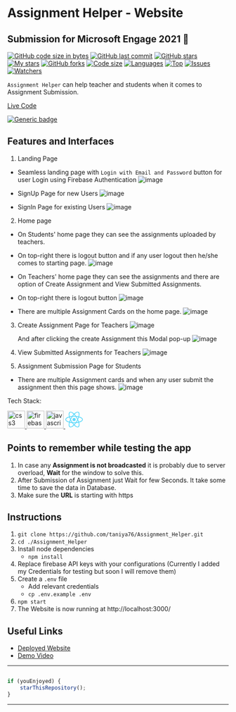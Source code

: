 # Assignment Helper - Website
## Submission for Microsoft Engage 2021 🌟

[![GitHub code size in bytes](https://img.shields.io/github/languages/code-size/taniya76/Assignment_Helper?logo=github&style=for-the-badge)](https://github.com/taniya76/) 
[![GitHub last commit](https://img.shields.io/github/last-commit/taniya76/Assignment_Helper?style=for-the-badge&logo=git)](https://github.com/taniya76/) 
[![GitHub stars](https://img.shields.io/github/stars/taniya76/Assignment_Helper?style=for-the-badge)](https://github.com/taniya76/Assignment_Helper/stargazers) 
[![My stars](https://img.shields.io/github/stars/taniya76?affiliations=OWNER%2CCOLLABORATOR&style=for-the-badge&label=My%20stars)](https://github.com/taniya76/Assignment_Helper/stargazers) 
[![GitHub forks](https://img.shields.io/github/forks/taniya76/Assignment_Helper?style=for-the-badge&logo=git)](https://github.com/taniya76/Assignment_Helper/network)
[![Code size](https://img.shields.io/github/languages/code-size/taniya76/Assignment_Helper?style=for-the-badge)](https://github.com/taniya76/Assignment_Helper)
[![Languages](https://img.shields.io/github/languages/count/taniya76/Assignment_Helper?style=for-the-badge)](https://github.com/taniya76/Assignment_Helper)
[![Top](https://img.shields.io/github/languages/top/taniya76/Assignment_Helper?style=for-the-badge&label=Top%20Languages)](https://github.com/taniya76/Assignment_Helper)
[![Issues](https://img.shields.io/github/issues/taniya76/Assignment_Helper?style=for-the-badge&label=Issues)](https://github.com/taniya76/Assignment_Helper)
[![Watchers](	https://img.shields.io/github/watchers/taniya76/Assignment_Helper?label=Watch&style=for-the-badge)](https://github.com/taniya76/Assignment_Helper) 

`Assignment Helper` can help teacher and students 
when it comes to Assignment Submission.

<p align="center">
<a href="https://classroom2-72408.web.app/">
  <p>Live Code</p>
</a>
</p>

[![Generic badge](https://img.shields.io/badge/view-demo-blue?style=for-the-badge&label=View%20Demo%20Video)](https://www.youtube.com/watch?v=4Dgj6eOFkq4) 


## Features and Interfaces

1. Landing Page
  - Seamless landing page with `Login with Email and Password` button for user Login using Firebase Authentication 
    ![image](https://github.com/taniya76/Assignment_Helper/blob/master/screenshots/Screenshot%20(11).jpg)
  
  - SignUp Page for new Users
    ![image](https://github.com/taniya76/Assignment_Helper/blob/master/screenshots/Screenshot%20(22).png)
  
  - SignIn Page for existing Users
    ![image](https://github.com/taniya76/Assignment_Helper/blob/master/screenshots/Screenshot%20(13).jpg)
    
 2. Home page 
  - On Students' home page they can see the assignments uploaded by teachers.
  - On top-right there is logout button and if any user logout then he/she comes to starting page.
    ![image](https://github.com/taniya76/Assignment_Helper/blob/master/screenshots/Screenshot%20(20).jpg)
    
  - On Teachers' home page they can see the assignments and there are option of Create Assignment and View Submitted Assignments.
  - On top-right there is logout button
    ![image](https://github.com/taniya76/Assignment_Helper/blob/master/screenshots/Screenshot%20(15).jpg)
    
  - There are multiple Assignment Cards on the home page.
    ![image](https://github.com/taniya76/Assignment_Helper/blob/master/screenshots/Screenshot%20(19).jpg)

3. Create Assignment Page for Teachers
   ![image](https://github.com/taniya76/Assignment_Helper/blob/master/screenshots/Screenshot%20(16).jpg)
   
   And after clicking the create Assignment this Modal pop-up
   ![image](https://github.com/taniya76/Assignment_Helper/blob/master/screenshots/Screenshot%20(17).jpg)

4. View Submitted Assignments for Teachers
    ![image](https://github.com/taniya76/Assignment_Helper/blob/master/screenshots/Screenshot%20(18).jpg)
    
5. Assignment Submission Page for Students
  - There are multiple Assignment cards and when any user submit the assignment then this page shows.
    ![image](https://github.com/taniya76/Assignment_Helper/blob/master/screenshots/Screenshot%20(21).jpg)
 
    
 Tech Stack: 
 <p>
<a href="https://www.w3schools.com/css/" target="_blank"> <img src="https://raw.githubusercontent.com/devicons/devicon/master/icons/css3/css3-original-wordmark.svg" alt="css3" width="40" height="40"/> </a> <a href="https://firebase.google.com/" target="_blank"> <img src="https://www.vectorlogo.zone/logos/firebase/firebase-icon.svg" alt="firebase" width="40" height="40"/> </a> <a href="https://developer.mozilla.org/en-US/docs/Web/JavaScript" target="_blank"> <img src="https://raw.githubusercontent.com/devicons/devicon/master/icons/javascript/javascript-original.svg" alt="javascript" width="40" height="40"/> </a> <a href="https://reactjs.org/" target="_blank"><img src="data:image/svg+xml;base64,PHN2ZyB4bWxucz0iaHR0cDovL3d3dy53My5vcmcvMjAwMC9zdmciIHZpZXdCb3g9Ii0xMS41IC0xMC4yMzE3NCAyMyAyMC40NjM0OCI+CiAgPHRpdGxlPlJlYWN0IExvZ288L3RpdGxlPgogIDxjaXJjbGUgY3g9IjAiIGN5PSIwIiByPSIyLjA1IiBmaWxsPSIjNjFkYWZiIi8+CiAgPGcgc3Ryb2tlPSIjNjFkYWZiIiBzdHJva2Utd2lkdGg9IjEiIGZpbGw9Im5vbmUiPgogICAgPGVsbGlwc2Ugcng9IjExIiByeT0iNC4yIi8+CiAgICA8ZWxsaXBzZSByeD0iMTEiIHJ5PSI0LjIiIHRyYW5zZm9ybT0icm90YXRlKDYwKSIvPgogICAgPGVsbGlwc2Ugcng9IjExIiByeT0iNC4yIiB0cmFuc2Zvcm09InJvdGF0ZSgxMjApIi8+CiAgPC9nPgo8L3N2Zz4K" alt="React Logo" width="40" height="40" /></a>
  </p>
  
  ## Points to remember while testing the app

1. In case any **Assignment is not broadcasted** it is probably due to server overload, **Wait** for the window to solve this. 
2. After Submission of Assignment just Wait for few Seconds. It take some time to save the data in Database.
3. Make sure the **URL** is starting with https


  ## Instructions


1. `git clone https://github.com/taniya76/Assignment_Helper.git` 
2. `cd ./Assignment_Helper`
3. Install node dependencies 
   - `npm install`
4. Replace firebase API keys with your configurations
   (Currently I added my Credentials for testing but soon I will remove them)
5. Create a `.env` file 
   - Add relevant credentials
   - `cp .env.example .env` 
6. `npm start`
7. The Website is now running at http://localhost:3000/ 


  ## Useful Links

- [Deployed Website](https://classroom2-72408.web.app/)
- [Demo Video](https://www.youtube.com/watch?v=4Dgj6eOFkq4)


---------

```javascript

if (youEnjoyed) {
    starThisRepository();
}

```

-----------



